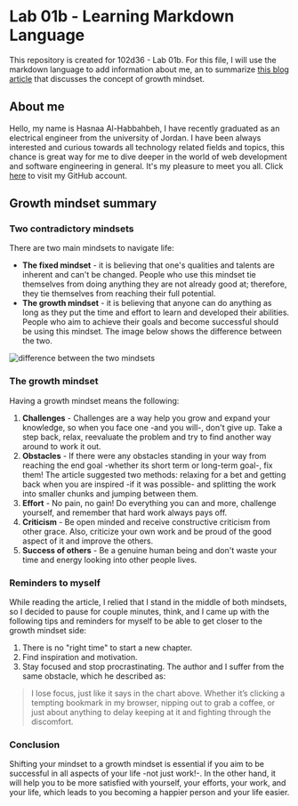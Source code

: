# Lab 01b - Learning Markdown Language
This repository is created for 102d36 - Lab 01b. For this file, I will use the markdown language to add information about me, an to summarize [this blog article](https://www.atlassian.com/blog/inside-atlassian/growth-mindset) that discusses the concept of growth mindset.

## About me 
Hello, my name is Hasnaa Al-Habbahbeh, I have recently graduated as an electrical engineer from the university of Jordan. I have been always interested and curious towards all technology related fields and topics, this chance is great way for me to dive deeper in the world of web development and software engineering in general. It's my pleasure to meet you all. Click [here](https://github.com/hasnaa38) to visit my GitHub account. 

## Growth mindset summary

### Two contradictory mindsets 
There are two main mindsets to navigate life:  
- **The fixed mindset** - it is believing that one's qualities and talents are inherent and can't be changed. People who use this mindset tie themselves from doing anything they are not already good at; therefore, they tie themselves from reaching their full potential.  
- **The growth mindset** - it is believing that anyone can do anything as long as they put the time and effort to learn and developed their abilities. People who aim to achieve their goals and become successful should be using this mindset.
The image below shows the difference between the two. 

![difference between the two mindsets](https://www.thestatesman.com/wp-content/uploads/2021/01/file.png)

### The growth mindset 
Having a growth mindset means the following: 
1. **Challenges** - Challenges are a way help you grow and expand your knowledge, so when you face one -and you will-, don't give up. Take a step back, relax, reevaluate the problem and try to find another way around to work it out.   
2. **Obstacles** - If there were any obstacles standing in your way from reaching the end goal -whether its short term or long-term goal-, fix them! The article suggested two methods: relaxing for a bet and getting back when you are inspired -if it was possible- and splitting the work into smaller chunks and jumping between them. 
3. **Effort** - No pain, no gain! Do everything you can and more, challenge yourself, and remember that hard work always pays off. 
4. **Criticism** - Be open minded and receive constructive criticism from other grace. Also, criticize your own work and be proud of the good aspect of it and improve the others. 
5. **Success of others** - Be a genuine human being and don't waste your time and energy looking into other people lives. 

### Reminders to myself 
While reading the article, I relied that I stand in the middle of both mindsets, so I decided to pause for couple minutes, think, and I came up with the following tips and reminders for myself to be able to get closer to the growth mindset side: 
1. There is no "right time" to start a new chapter.   
2. Find inspiration and motivation. 
3. Stay focused and stop procrastinating. The author and I suffer from the same obstacle, which he described as: 
> I lose focus, just like it says in the chart above. Whether it’s clicking a tempting bookmark in my browser, nipping out to grab a coffee, or just about anything to delay keeping at it and fighting through the discomfort.


### Conclusion 
Shifting your mindset to a growth mindset is essential if you aim to be successful in all aspects of your life -not just work!-. In the other hand, it will help you to be more satisfied with yourself, your efforts, your work, and your life, which leads to you becoming a happier person and your life easier. 

